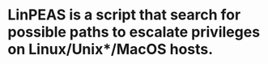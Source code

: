 # LinPEAS is a script that search for possible paths to escalate privileges on Linux/Unix*/MacOS hosts.
